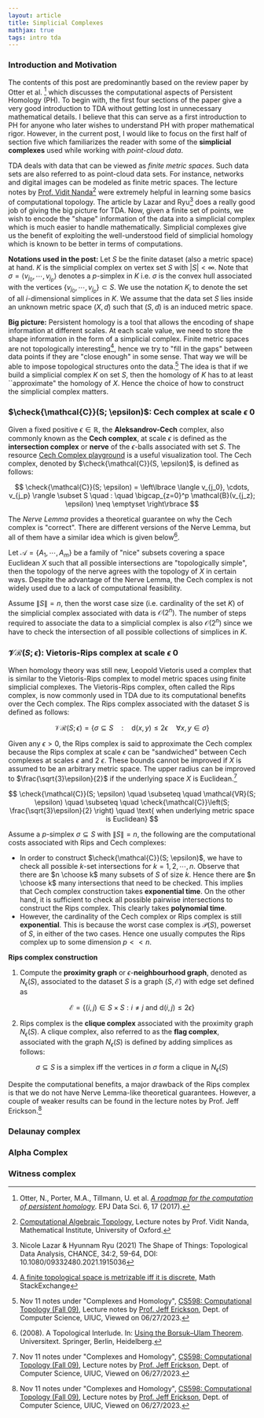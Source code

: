 ```yaml
---
layout: article
title: Simplicial Complexes
mathjax: true
tags: intro tda
---
```


### Introduction and Motivation
The contents of this post are predominantly based on the review paper by Otter et al. [^1] which discusses the computational aspects of Persistent Homology (PH). To begin with, the first four sections of the paper give a very good introduction to TDA without getting lost in unnecessary mathematical details. I believe that this can serve as a first introduction to PH for anyone who later wishes to understand PH with proper mathematical rigor. However, in the current post, I would like to focus on the first half of section five which familiarizes the reader with some of the **simplicial complexes** used while working with *point-cloud data*.

TDA deals with data that can be viewed as *finite metric spaces*. Such data sets are also referred to as point-cloud data sets. For instance, networks and digital images can be modeled as finite metric spaces. The lecture notes by [Prof. Vidit Nanda](https://people.maths.ox.ac.uk/nanda/)[^2] were extremely helpful in learning some basics of computational topology. The article by Lazar and Ryu[^3] does a really good job of giving the big picture for TDA. Now, given a finite set of points, we wish to encode the "shape" information of the data into a simplicial complex which is much easier to handle mathematically. Simplicial complexes give us the benefit of exploiting the well-understood field of simplicial homology which is known to be better in terms of computations. 

**Notations used in the post:**
Let $S$ be the finite dataset (also a metric space) at hand. $K$ is the simplicial complex on vertex set $S$ with $|S| < \infty$. Note that $\sigma = \langle v_{j_0},  \cdots, v_{j_p}\rangle$ denotes a $p$-simplex in $K$ i.e. $\sigma$ is the convex hull associated with the vertices $\lbrace v_{j_0}, \cdots, v_{j_p} \rbrace \subset S$. We use the notation $K_i$ to denote the set of all $i$-dimensional simplices in $K$. We assume that the data set $S$ lies inside an unknown metric space $(X,d)$ such that $(S,d)$ is an induced metric space.  

**Big picture:** Persistent homology is a tool that allows the encoding of shape information at different scales. At each scale value, we need to store the shape information in the form of a simplicial complex. Finite metric spaces are not topologically interesting[^4], hence we try to "fill in the gaps" between data points if they are "close enough" in some sense. That way we will be able to impose topological structures onto the data.[^5] The idea is that if we build a simplicial complex $K$ on set $S$, then the homology of $K$ has to at least ``approximate" the homology of $X$. Hence the choice of how to construct the simplicial complex matters. 

### $\check{\mathcal{C}}(S; \epsilon)$: Cech complex at scale $\epsilon \> 0$ 
Given a fixed positive $\epsilon \in \mathbb{R}$, the **Aleksandrov-Cech** complex, also commonly known as the **Cech complex**, at scale $\epsilon$ is defined as the **intersection complex** or **nerve** of the $\epsilon$-balls associated with set $S$. The resource [Cech Complex playground](https://sauln.github.io/blog/nerve-playground/) is a useful visualization tool. The Cech complex, denoted by $\check{\mathcal{C}}(S, \epsilon)$, is defined as follows:

$$
\check{\mathcal{C}}(S; \epsilon) = \left\lbrace  \langle v_{j_0}, \cdots, v_{j_p} \rangle \subset S \quad : \quad \bigcap_{z=0}^p \mathcal{B}(v_{j_z}; \epsilon) \neq \emptyset \right\rbrace
$$

The *Nerve Lemma* provides a theoretical guarantee on why the Cech complex is "correct". There are different versions of the Nerve Lemma, but all of them have a similar idea which is given below[^6].

Let $\mathcal{A} = \lbrace A_1, \cdots, A_m \rbrace$ be a family of "nice" subsets covering a space Euclidean $X$ such that all possible intersections are "topologically simple", then the topology of the nerve agrees with the topology of $X$ in certain ways. Despite the advantage of the Nerve Lemma, the Cech complex is not widely used due to a lack of computational feasibility.

Assume $\|S\| = n$, then the worst case size (i.e. cardinality of the set $K$) of the simplicial complex associated with data is $\mathcal{O}(2^n)$. The number of steps required to associate the data to a simplicial complex is also $\mathcal{O}(2^n)$ since we have to check the intersection of all possible collections of simplices in $K$.

### $\mathcal{VR}(S; \epsilon)$: Vietoris-Rips complex at scale $\epsilon \> 0$
When homology theory was still new, Leopold Vietoris used a complex that is similar to the Vietoris-Rips complex to model metric spaces using finite simplicial complexes. The Vietoris-Rips complex, often called the Rips complex, is now commonly used in TDA due to its computational benefits over the Cech complex. The Rips complex associated with the dataset $S$ is defined as follows:

$$
\mathcal{VR}(S; \epsilon) = \left\lbrace \sigma \subseteq S \quad : \quad \mathrm{d}(x,y) \leq 2\epsilon \quad \forall x,y \in \sigma \right\rbrace
$$

Given any $\epsilon > 0$, the Rips complex is said to approximate the Cech complex because the Rips complex at scale $\epsilon$ can be "sandwiched" between Cech complexes at scales $\epsilon$ and 2 $\epsilon$. These bounds cannot be improved if $X$ is assumed to be an arbitrary metric space. The upper radius can be improved to $\frac{\sqrt{3}\epsilon}{2}$ if the underlying space $X$ is Euclidean.[^5]

$$
\check{\mathcal{C}}(S; \epsilon) \quad \subseteq \quad \mathcal{VR}(S; \epsilon) \quad \subseteq \quad \check{\mathcal{C}}\left(S; \frac{\sqrt{3}\epsilon}{2} \right) \quad \text{ when underlying metric space is Euclidean}
$$

Assume a $p$-simplex $\sigma \subseteq S$ with $\|S\| = n$, the following are the computational costs associated with Rips and Cech complexes:
* In order to construct $\check{\mathcal{C}}(S; \epsilon)$, we have to check all possible $k$-set intersections for $k = 1,2, \cdots, n$. Observe that there are $n \choose k$ many subsets of $S$ of size $k$. Hence there are $n \choose k$ many intersections that need to be checked. This implies that Cech complex construction takes **exponential time**. On the other hand, it is sufficient to check all possible pairwise intersections to construct the Rips complex. This clearly takes **polynomial time**.
* However, the cardinality of the Cech complex or Rips complex is still **exponential**. This is because the worst case complex is $\mathcal{P}(S)$, powerset of $S$, in either of the two cases. Hence one usually computes the Rips complex up to some dimension $p << n$.

**Rips complex construction**
1. Compute the **proximity graph** or $\epsilon$-**neighbourhood graph**, denoted as $N_{\epsilon}(S)$, associated to the dataset $S$ is a graph $(S, \mathcal{E})$ with edge set defined as

$$ 
\mathcal{E} = \lbrace (i,j) \in S \times S : i \neq j \text{ and } \mathrm{d}(i,j) \leq 2 \epsilon \rbrace 
$$

2. Rips complex is the **clique complex** associated with the proximity graph $N_{\epsilon}(S)$. A clique complex,  also referred to as the **flag complex**, associated with the graph $N_{\epsilon}(S)$ is defined by adding simplices as follows:

$$
\sigma \subseteq S \text{ is a simplex iff the vertices in } \sigma \text{ form a clique in }  N_{\epsilon}(S)
$$

Despite the computational benefits, a major drawback of the Rips complex is that we do not have Nerve Lemma-like theoretical guarantees. However, a couple of weaker results can be found in the lecture notes by Prof. Jeff Erickson.[^5]

### Delaunay complex

### Alpha Complex

### Witness complex















[^1]: Otter, N., Porter, M.A., Tillmann, U. et al. [*A roadmap for the computation of persistent homology*](https://doi.org/10.1140/epjds/s13688-017-0109-5). EPJ Data Sci. 6, 17 (2017). 
[^2]: [Computational Algebraic Topology](https://people.maths.ox.ac.uk/nanda/cat/), Lecture notes by Prof. Vidit Nanda, Mathematical Institute, University of Oxford.
[^3]: Nicole Lazar & Hyunnam Ryu (2021) The Shape of Things: Topological Data Analysis, CHANCE, 34:2, 59-64, DOI: 10.1080/09332480.2021.1915036
[^4]: [A finite topological space is metrizable iff it is discrete](https://math.stackexchange.com/questions/3367163/a-finite-topological-space-is-metrizable-iff-it-is-discrete), Math StackExchange
[^5]: Nov 11 notes under "Complexes and Homology", [CS598: Computational Topology (Fall 09)](https://jeffe.cs.illinois.edu/teaching/comptop/2009/schedule.html), Lecture notes by [Prof. Jeff Erickson](https://jeffe.cs.illinois.edu/index.html), Dept. of Computer Science, UIUC, Viewed on 06/27/2023. 
[^6]: (2008). A Topological Interlude. In: [Using the Borsuk–Ulam Theorem](https://doi.org/10.1007/978-3-540-76649-0_4). Universitext. Springer, Berlin, Heidelberg. 


